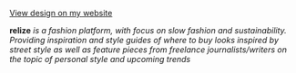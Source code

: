 [View design on my website](http://andreagylling.com/project/relize)

 **relize** *is a fashion platform, with focus on slow fashion and sustainability. Providing inspiration and style guides of where to buy looks inspired by street style as well as feature pieces from freelance journalists/writers on the topic of personal style and upcoming trends*
